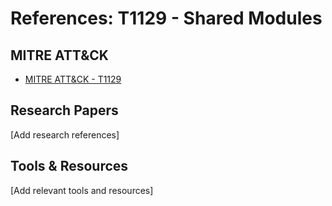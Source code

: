 # References: T1129 - Shared Modules

## MITRE ATT&CK
- [MITRE ATT&CK - T1129](https://attack.mitre.org/techniques/T1129/)

## Research Papers
[Add research references]

## Tools & Resources
[Add relevant tools and resources]
